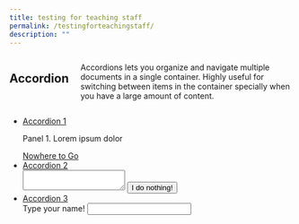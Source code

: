 ```yaml
---
title: testing for teaching staff
permalink: /testingforteachingstaff/
description: ""
---
```

<div class="row">
  <div class="columns">
    <h2>Accordion</h2>
    <p>Accordions lets you organize and navigate multiple documents in a single container. Highly useful for switching between items in the container specially when you have a large amount of content.</p>
  </div>
</div>

<div class="row">
  <div class="columns">
    <ul data-accordion="" class="accordion">
  <li data-accordion-item="" class="accordion-item is-active">
    <a class="accordion-title" href="#">Accordion 1</a>
    <div data-tab-content="" class="accordion-content">
      <p>Panel 1. Lorem ipsum dolor</p>
      <a href="#">Nowhere to Go</a>
    </div>
  </li>
  <li data-accordion-item="" class="accordion-item">
    <a class="accordion-title" href="#">Accordion 2</a>
    <div data-tab-content="" class="accordion-content">
      <textarea></textarea>
      <button class="button">I do nothing!</button>
    </div>
  </li>
  <li data-accordion-item="" class="accordion-item">
    <a class="accordion-title" href="#">Accordion 3</a>
    <div data-tab-content="" class="accordion-content">
      Type your name!
      <input type="text">
    </div>
  </li>
</ul>
  </div>
</div>